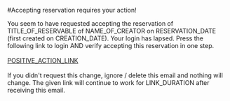#Accepting reservation requires your action!

You seem to have requested accepting the reservation of TITLE_OF_RESERVABLE of NAME_OF_CREATOR on RESERVATION_DATE (first created on CREATION_DATE). Your login has lapsed. Press the following link to login AND verify accepting this reservation in one step.<br>
<br>
<a href="POSITIVE_ACTION_LINK" >POSITIVE_ACTION_LINK</a>
<br><br>
If you didn't request this change, ignore / delete this email and nothing will change. The given link will continue to work for LINK_DURATION after receiving this email.
